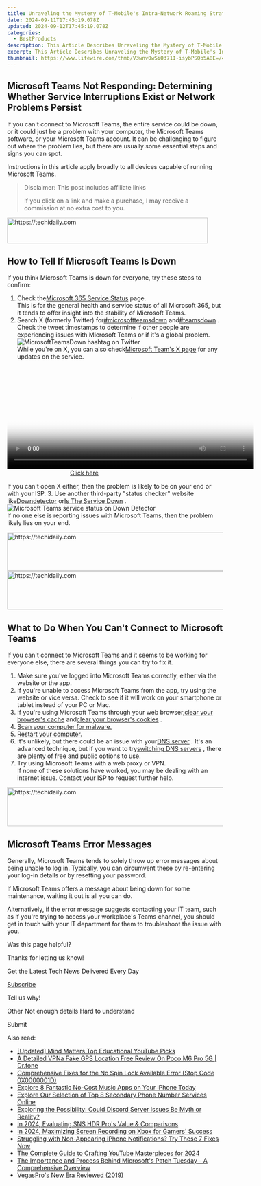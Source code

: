 ```yaml
---
title: Unraveling the Mystery of T-Mobile's Intra-Network Roaming Strategy
date: 2024-09-11T17:45:19.078Z
updated: 2024-09-12T17:45:19.078Z
categories:
  - BestProducts
description: This Article Describes Unraveling the Mystery of T-Mobile's Intra-Network Roaming Strategy
excerpt: This Article Describes Unraveling the Mystery of T-Mobile's Intra-Network Roaming Strategy
thumbnail: https://www.lifewire.com/thmb/V3wnv0wSiO371I-isybPSQb5A8E=/400x300/filters:no_upscale():max_bytes(150000):strip_icc():format(webp)/female-traveller-texting-at-airport-check-in-desk-142309131-5a0b352813f1290037c17caf.jpg
---
```


## Microsoft Teams Not Responding: Determining Whether Service Interruptions Exist or Network Problems Persist
 If you can't connect to Microsoft Teams, the entire service could be down, or it could just be a problem with your computer, the Microsoft Teams software, or your Microsoft Teams account. It can be challenging to figure out where the problem lies, but there are usually some essential steps and signs you can spot.

 Instructions in this article apply broadly to all devices capable of running Microsoft Teams.

>  Disclaimer: This post includes affiliate links
>
>  If you click on a link and make a purchase, I may receive a commission at no extra cost to you.
>

<!-- affiliate ads begin -->
<a href="https://aligracehair.sjv.io/c/5597632/2135360/19272" target="_top" id="2135360">
  <img src="//a.impactradius-go.com/display-ad/19272-2135360" border="0" alt="https://techidaily.com" width="468" height="60"/>
</a>
<img height="0" width="0" src="https://aligracehair.sjv.io/i/5597632/2135360/19272" style="position:absolute;visibility:hidden;" border="0" />
<!-- affiliate ads end -->

## How to Tell If Microsoft Teams Is Down

 If you think Microsoft Teams is down for everyone, try these steps to confirm:

1. Check the[Microsoft 365 Service Status](https://twitter.com/MSFT365Status) page.  
 This is for the general health and service status of all Microsoft 365, but it tends to offer insight into the stability of Microsoft Teams.
2. Search X (formerly Twitter) for[#microsoftteamsdown](https://twitter.com/hashtag/microsoftteamsdown) and[#teamsdown](https://twitter.com/hashtag/TeamsDown) . Check the tweet timestamps to determine if other people are experiencing issues with Microsoft Teams or if it's a global problem.  
![MicrosoftTeamsDown hashtag on Twitter](https://www.lifewire.com/thmb/_UxDi-CGP-cUbmhFgoAP4AgFGe4=/1500x0/filters:no_upscale():max_bytes(150000):strip_icc():format(webp)/is-microsoft-teams-down-or-is-it-you-51050511-505bb881bf924c189064924855fbb7c8.jpg)  
 While you're on X, you can also check[Microsoft Team's X page](https://twitter.com/MicrosoftTeams) for any updates on the service.  

<!-- affiliate ads begin -->
<span id="1993650">
					<video width="576" height="240" style="cursor:pointer"
           poster="//a.impactradius-go.com/display-clicktoplayimage/1993650.png"
           onclick="if(!this.playClicked){this.play();this.setAttribute('controls',true);this.playClicked=true;}">
	   <source src="//a.impactradius-go.com/display-ad/22993-1993650">
	   <img src="//a.impactradius-go.com/display-clicktoplayimage/1993650.png" style="border: none; height: 100%; width: 100%; object-fit: contain">
	</video>
	<div style="width:360px;text-align:center"><a href="javascript:window.open(decodeURIComponent('https%3A%2F%2Fhomestyler.sjv.io%2Fc%2F5597632%2F1993650%2F22993'), '_blank');void(0);">Click here</a></div>
</span>
<img height="0" width="0" src="https://imp.pxf.io/i/5597632/1993650/22993" style="position:absolute;visibility:hidden;" border="0" />
<!-- affiliate ads end -->

 If you can't open X either, then the problem is likely to be on your end or with your ISP.
3. Use another third-party "status checker" website like[Downdetector](https://downdetector.com/status/teams/) or[Is The Service Down](https://istheservicedown.com/problems/microsoft-teams) .  
![Microsoft Teams service status on Down Detector](https://www.lifewire.com/thmb/8PpnwSJBHgwKPGng__hrZM0m4jE=/1500x0/filters:no_upscale():max_bytes(150000):strip_icc():format(webp)/is-microsoft-teams-down-or-is-it-you-51050512-ee25bd1e25bc4991b9aef28aca7a0ff8.jpg)  
 If no one else is reporting issues with Microsoft Teams, then the problem likely lies on your end.

<!-- affiliate ads begin -->
<a href="https://appsumo.8odi.net/c/5597632/2130886/7443" target="_top" id="2130886">
  <img src="//a.impactradius-go.com/display-ad/7443-2130886" border="0" alt="https://techidaily.com" width="728" height="90"/>
</a>
<img height="0" width="0" src="https://appsumo.8odi.net/i/5597632/2130886/7443" style="position:absolute;visibility:hidden;" border="0" />
<!-- affiliate ads end -->

<!-- affiliate ads begin -->
<a href="https://appsumo.8odi.net/c/5597632/2123733/7443" target="_top" id="2123733">
  <img src="//a.impactradius-go.com/display-ad/7443-2123733" border="0" alt="https://techidaily.com" width="728" height="90"/>
</a>
<img height="0" width="0" src="https://appsumo.8odi.net/i/5597632/2123733/7443" style="position:absolute;visibility:hidden;" border="0" />
<!-- affiliate ads end -->

## What to Do When You Can't Connect to Microsoft Teams

 If you can't connect to Microsoft Teams and it seems to be working for everyone else, there are several things you can try to fix it.

1. Make sure you've logged into Microsoft Teams correctly, either via the website or the app.
2. If you're unable to access Microsoft Teams from the app, try using the website or vice versa. Check to see if it will work on your smartphone or tablet instead of your PC or Mac.
3. If you're using Microsoft Teams through your web browser,[clear your browser's cache](https://www.lifewire.com/how-to-clear-cache-2617980) and[clear your browser's cookies](https://www.lifewire.com/how-to-delete-cookies-2617981) .
4. [Scan your computer for malware.](https://www.lifewire.com/properly-scan-your-computer-for-viruses-and-other-malware-2624526)
5. [Restart your computer.](https://www.lifewire.com/how-to-reboot-a-computer-2624568)
6. It's unlikely, but there could be an issue with your[DNS server](https://www.lifewire.com/what-is-a-dns-server-2625854) . It's an advanced technique, but if you want to try[switching DNS servers](https://www.lifewire.com/how-to-change-dns-server-settings-2617979) , there are plenty of free and public options to use.
7. Try using Microsoft Teams with a web proxy or VPN.  
 If none of these solutions have worked, you may be dealing with an internet issue. Contact your ISP to request further help.

<!-- affiliate ads begin -->
<a href="https://appsumo.8odi.net/c/5597632/2130873/7443" target="_top" id="2130873">
  <img src="//a.impactradius-go.com/display-ad/7443-2130873" border="0" alt="https://techidaily.com" width="600" height="90"/>
</a>
<img height="0" width="0" src="https://appsumo.8odi.net/i/5597632/2130873/7443" style="position:absolute;visibility:hidden;" border="0" />
<!-- affiliate ads end -->

## Microsoft Teams Error Messages

 Generally, Microsoft Teams tends to solely throw up error messages about being unable to log in. Typically, you can circumvent these by re-entering your log-in details or by resetting your password.

 If Microsoft Teams offers a message about being down for some maintenance, waiting it out is all you can do.

 Alternatively, if the error message suggests contacting your IT team, such as if you're trying to access your workplace's Teams channel, you should get in touch with your IT department for them to troubleshoot the issue with you.

Was this page helpful?

Thanks for letting us know!

 Get the Latest Tech News Delivered Every Day

[Subscribe](https://www.lifewire.com/#)

Tell us why!

 Other  Not enough details  Hard to understand

 Submit

<ins class="adsbygoogle"
     style="display:block"
     data-ad-format="autorelaxed"
     data-ad-client="ca-pub-7571918770474297"
     data-ad-slot="1223367746"></ins>

<ins class="adsbygoogle"
     style="display:block"
     data-ad-client="ca-pub-7571918770474297"
     data-ad-slot="8358498916"
     data-ad-format="auto"
     data-full-width-responsive="true"></ins>

<span class="atpl-alsoreadstyle">Also read:</span>
<div><ul>
<li><a href="https://facebook-video-footage.techidaily.com/updated-mind-matters-top-educational-youtube-picks/"><u>[Updated] Mind Matters Top Educational YouTube Picks</u></a></li>
<li><a href="https://location-fake.techidaily.com/a-detailed-vpna-fake-gps-location-free-review-on-poco-m6-pro-5g-drfone-by-drfone-virtual-android/"><u>A Detailed VPNa Fake GPS Location Free Review On Poco M6 Pro 5G | Dr.fone</u></a></li>
<li><a href="https://techtrends.techidaily.com/comprehensive-fixes-for-the-no-spin-lock-available-error-stop-code-0x0000001d/"><u>Comprehensive Fixes for the No Spin Lock Available Error (Stop Code 0X0000001D)</u></a></li>
<li><a href="https://techtrends.techidaily.com/explore-8-fantastic-no-cost-music-apps-on-your-iphone-today/"><u>Explore 8 Fantastic No-Cost Music Apps on Your iPhone Today</u></a></li>
<li><a href="https://techtrends.techidaily.com/explore-our-selection-of-top-8-secondary-phone-number-services-online/"><u>Explore Our Selection of Top 8 Secondary Phone Number Services Online</u></a></li>
<li><a href="https://techtrends.techidaily.com/exploring-the-possibility-could-discord-server-issues-be-myth-or-reality/"><u>Exploring the Possibility: Could Discord Server Issues Be Myth or Reality?</u></a></li>
<li><a href="https://some-knowledge.techidaily.com/in-2024-evaluating-sns-hdr-pros-value-and-comparisons/"><u>In 2024, Evaluating SNS HDR Pro's Value & Comparisons</u></a></li>
<li><a href="https://remote-screen-capture.techidaily.com/in-2024-maximizing-screen-recording-on-xbox-for-gamers-success/"><u>In 2024, Maximizing Screen Recording on Xbox for Gamers' Success</u></a></li>
<li><a href="https://fox-that.techidaily.com/1721472021026-struggling-with-non-appearing-iphone-notifications-try-these-7-fixes-now/"><u>Struggling with Non-Appearing iPhone Notifications? Try These 7 Fixes Now</u></a></li>
<li><a href="https://youtube-tips.techidaily.com/omplete-guide-to-crafting-youtube-masterpieces-for-2024/"><u>The Complete Guide to Crafting YouTube Masterpieces for 2024</u></a></li>
<li><a href="https://techtrends.techidaily.com/the-importance-and-process-behind-microsofts-patch-tuesday-a-comprehensive-overview/"><u>The Importance and Process Behind Microsoft's Patch Tuesday - A Comprehensive Overview</u></a></li>
<li><a href="https://extra-hints.techidaily.com/vegaspros-new-era-reviewed-2019/"><u>VegasPro's New Era Reviewed (2019)</u></a></li>
</ul></div>

